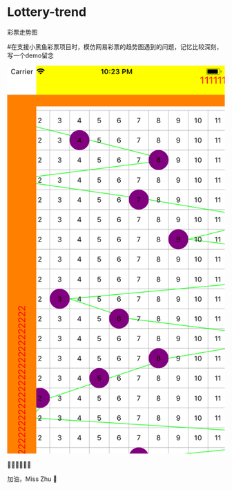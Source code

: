 # Lottery-trend
彩票走势图

#在支援小黑鱼彩票项目时，模仿网易彩票的趋势图遇到的问题，记忆比较深刻，写一个demo留念

![image](https://github.com/base0225/Lottery-trend/blob/master/Simulator%20Screen%20Shot%20-%20iPhone%208%20-%202019-04-09%20at%2022.23.47.png)

🦋🐭🐤🐙🐳🍄

加油，Miss Zhu 🌸
